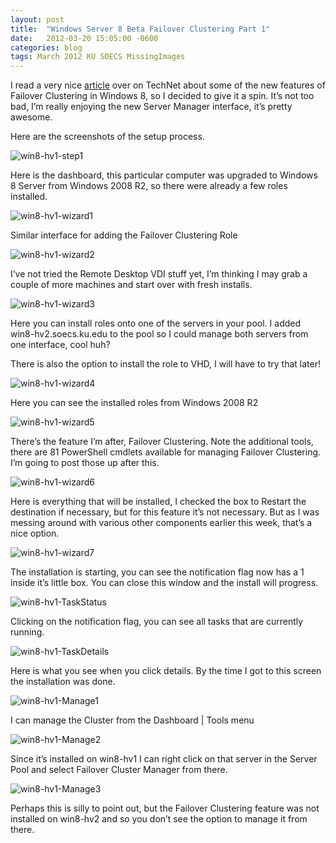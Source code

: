```yaml
---
layout: post
title:  "Windows Server 8 Beta Failover Clustering Part 1"
date:   2012-03-20 15:05:00 -0600
categories: blog
tags: March 2012 KU SOECS MissingImages
---
```

I read a very nice [article](http://blogs.msdn.com/b/clustering/archive/2012/03/19/10285168.aspx) over on TechNet about some of the new features of Failover Clustering in Windows 8, so I decided to give it a spin. It’s not too bad, I’m really enjoying the new Server Manager interface, it’s pretty awesome.

Here are the screenshots of the setup process.

![win8-hv1-step1]()

Here is the dashboard, this particular computer was upgraded to Windows 8 Server from Windows 2008 R2, so there were already a few roles installed.

![win8-hv1-wizard1]()

Similar interface for adding the Failover Clustering Role

![win8-hv1-wizard2]()

I’ve not tried the Remote Desktop VDI stuff yet, I’m thinking I may grab a couple of more machines and start over with fresh installs.

![win8-hv1-wizard3]()

Here you can install roles onto one of the servers in your pool. I added win8-hv2.soecs.ku.edu to the pool so I could manage both servers from one interface, cool huh?

There is also the option to install the role to VHD, I will have to try that later!

![win8-hv1-wizard4]()

Here you can see the installed roles from Windows 2008 R2

![win8-hv1-wizard5]()

There’s the feature I’m after, Failover Clustering. Note the additional tools, there are 81 PowerShell cmdlets available for managing Failover Clustering. I’m going to post those up after this.

![win8-hv1-wizard6]()

Here is everything that will be installed, I checked the box to Restart the destination if necessary, but for this feature it’s not necessary. But as I was messing around with various other components earlier this week, that’s a nice option.

![win8-hv1-wizard7]()

The installation is starting, you can see the notification flag now has a 1 inside it’s little box. You can close this window and the install will progress.

![win8-hv1-TaskStatus]()

Clicking on the notification flag, you can see all tasks that are currently running.

![win8-hv1-TaskDetails]()

Here is what you see when you click details. By the time I got to this screen the installation was done.

![win8-hv1-Manage1]()

I can manage the Cluster from the Dashboard | Tools menu

![win8-hv1-Manage2]()

Since it’s installed on win8-hv1 I can right click on that server in the Server Pool and select Failover Cluster Manager from there.

![win8-hv1-Manage3]()

Perhaps this is silly to point out, but the Failover Clustering feature was not installed on win8-hv2 and so you don’t see the option to manage it from there.
